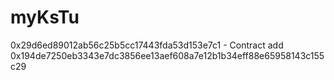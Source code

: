 # myKsTu

0x29d6ed89012ab56c25b5cc17443fda53d153e7c1 - Contract add
0x194de7250eb3343e7dc3856ee13aef608a7e12b1b34eff88e65958143c155c29